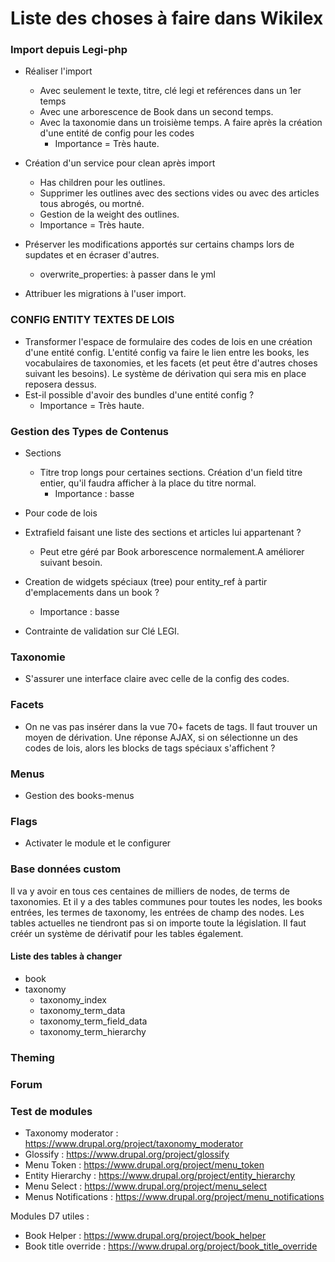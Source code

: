 # Liste des choses à faire dans Wikilex

### Import depuis Legi-php
* Réaliser l'import
  * Avec seulement le texte, titre, clé legi et reférences dans un 1er temps
  * Avec une arborescence de Book dans un second temps.
  * Avec la taxonomie dans un troisième temps. A faire après la création d'une entité de config pour les codes
      * Importance = Très haute.


* Création d'un service pour clean après import
  * Has children pour les outlines.
  * Supprimer les outlines avec des sections vides ou avec des articles tous abrogés, ou mortné.
  * Gestion de la weight des outlines.
  * Importance = Très haute.       
      
* Préserver les modifications apportés sur certains champs lors de supdates et en écraser d'autres.
  *  overwrite_properties: à passer dans le yml     

* Attribuer les migrations à l'user import.

### CONFIG ENTITY TEXTES DE LOIS
* Transformer l'espace de formulaire des codes de lois en une création d'une entité config. 
L'entité config va faire le lien entre les books, les vocabulaires de taxonomies, et les facets (et peut être d'autres choses suivant les besoins).
Le système de dérivation qui sera mis en place reposera dessus.
* Est-il possible d'avoir des bundles d'une entité config ?
  * Importance = Très haute.
  
### Gestion des Types de Contenus
* Sections
  * Titre trop longs pour certaines sections. Création d'un field titre entier, qu'il faudra afficher à la place du titre normal.
      * Importance  : basse

* Pour code de lois
 * Extrafield faisant une liste des sections et articles lui appartenant ?
   * Peut etre géré par Book arborescence normalement.A améliorer suivant besoin.

* Creation de widgets spéciaux (tree) pour entity_ref à partir d'emplacements dans un book ?
  * Importance  : basse
  
* Contrainte de validation sur Clé LEGI.
  

### Taxonomie
* S'assurer une interface claire avec celle de la config des codes. 

### Facets 
* On ne vas pas insérer dans la vue 70+ facets de tags. Il faut trouver un moyen de dérivation. Une réponse AJAX, si on sélectionne un des codes de lois,
alors les blocks de tags spéciaux s'affichent ? 


 
### Menus
* Gestion des books-menus
 

### Flags
* Activater le module et le configurer

### Base données custom
Il va y avoir en tous ces centaines de milliers de nodes, de terms de taxonomies.
Et il y a des tables communes pour toutes les nodes, les books entrées, les termes de taxonomy, les entrées de champ des nodes.
Les tables actuelles ne tiendront pas si on importe toute la législation.
Il faut créér un système de dérivatif pour les tables également.
#### Liste des tables à changer
* book
* taxonomy
  * taxonomy_index
  * taxonomy_term_data
  * taxonomy_term_field_data
  * taxonomy_term_hierarchy


### Theming



### Forum


### Test de modules
 * Taxonomy moderator : https://www.drupal.org/project/taxonomy_moderator
 * Glossify : https://www.drupal.org/project/glossify
 * Menu Token : https://www.drupal.org/project/menu_token
 * Entity Hierarchy : https://www.drupal.org/project/entity_hierarchy
 * Menu Select : https://www.drupal.org/project/menu_select
 * Menus Notifications : https://www.drupal.org/project/menu_notifications
 
 Modules D7 utiles :
 * Book Helper : https://www.drupal.org/project/book_helper
 * Book title override : https://www.drupal.org/project/book_title_override